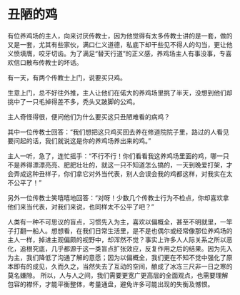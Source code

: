 # 丑陋的鸡

有位养鸡场的主人，向来讨厌传教士，因为他觉得有太多传教士讲的是一套，做的又是一套，尤其有些家伙，满口仁义道德，私底下却干些见不得人的勾当，更让他义愤填膺，咬牙切齿。为了满足“替天行道”的正义感，养鸡场主人有事没事，专喜欢信口散布传教士的坏话。

有一天，有两个传教士上门，说要买只鸡。

生意上门，总不好往外推，主人让他们在偌大的养鸡场里挑了半天，没想到他们却挑中了一只毛掉得差不多，秃头又跛脚的公鸡。

主人奇怪得很，便问他们为什么要买这只丑陋难看的病鸡？

其中一位传教士回答：“我们想把这只鸡买回去养在修道院院子里，路过的人看见要问起的话，我们就说这是你的养鸡场养出来的鸡。”

主人一听，急了，连忙摇手：“不行不行！你们看看我这养鸡场里面的鸡，哪一只不是养得漂漂亮亮、肥肥壮壮的，就这一只不知道怎么搞的，一天到晚爱打架，才会弄成这种丑样子，你们拿它对外当代表，别人会误会我的鸡都这样，对我实在太不公平了！”

另外一位传教士笑嘻嘻地回答：“对呀！少数几个传教士行为不检点，你却喜欢拿他们来当代表，对我们来说，也同样太不公平了吧？”

人类有一种不可思议的盲点，习惯先入为主，喜欢以偏概全，甚至不明就里，一竿子打翻一船人。想想看，在我们日常生活里，是不是也偶尔或经常像那位养鸡场的主人一样，掉进主观偏颇的视野中，却浑然不觉？事实上许多人人际关系之所以恶化，追根究底，几乎都源于这一类盲点扩张效应，反复作用之后的结果。因为先入为主，我们降低了沟通了解的意愿；因为以偏概全，我们更在不知不觉中强化了原本即有的成见，久而久之，当然失去了互动的空间，酿成了冰冻三尺非一日之寒的莫名嫌隙。
  所以，人与人之间，我们需要更宽广更高层的全面观点，也需要理解包容的襟怀，才能平衡整体，考量通盘，避免许多可能出现的失衡及憾恨。
 